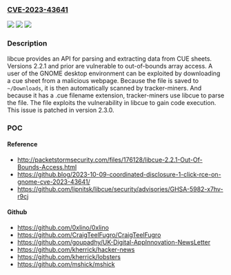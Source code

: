 ### [CVE-2023-43641](https://cve.mitre.org/cgi-bin/cvename.cgi?name=CVE-2023-43641)
![](https://img.shields.io/static/v1?label=Product&message=libcue&color=blue)
![](https://img.shields.io/static/v1?label=Version&message=%3D%20%3C%3D%202.2.1%20&color=brighgreen)
![](https://img.shields.io/static/v1?label=Vulnerability&message=CWE-787%3A%20Out-of-bounds%20Write&color=brighgreen)

### Description

libcue provides an API for parsing and extracting data from CUE sheets. Versions 2.2.1 and prior are vulnerable to out-of-bounds array access. A user of the GNOME desktop environment can be exploited by downloading a cue sheet from a malicious webpage. Because the file is saved to `~/Downloads`, it is then automatically scanned by tracker-miners. And because it has a .cue filename extension, tracker-miners use libcue to parse the file. The file exploits the vulnerability in libcue to gain code execution. This issue is patched in version 2.3.0.

### POC

#### Reference
- http://packetstormsecurity.com/files/176128/libcue-2.2.1-Out-Of-Bounds-Access.html
- https://github.blog/2023-10-09-coordinated-disclosure-1-click-rce-on-gnome-cve-2023-43641/
- https://github.com/lipnitsk/libcue/security/advisories/GHSA-5982-x7hv-r9cj

#### Github
- https://github.com/0xlino/0xlino
- https://github.com/CraigTeelFugro/CraigTeelFugro
- https://github.com/goupadhy/UK-Digital-AppInnovation-NewsLetter
- https://github.com/kherrick/hacker-news
- https://github.com/kherrick/lobsters
- https://github.com/mshick/mshick

